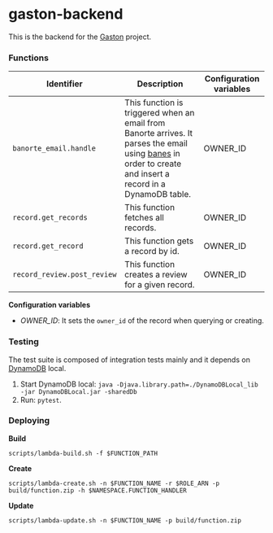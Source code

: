 # gaston-backend

This is the backend for the [Gaston](https://github.com/ramomar/gaston) project.

### Functions

| Identifier | Description | Configuration variables |
|----------------------------------------------------|--------------------|---------------|
| `banorte_email.handle` | This function is triggered when an email from Banorte arrives. It parses the email using [banes](https://github.com/ramomar/banes) in order to create and insert a record in a DynamoDB table.| OWNER_ID |
| `record.get_records` | This function fetches all records. | OWNER_ID |
| `record.get_record` | This function gets a record by id. | OWNER_ID |
| `record_review.post_review` | This function creates a review for a given record. | OWNER_ID |

**Configuration variables**

- _OWNER_ID_: It sets the `owner_id` of the record when querying or creating.

### Testing

The test suite is composed of integration tests mainly and it depends on [DynamoDB](https://docs.aws.amazon.com/amazondynamodb/latest/developerguide/DynamoDBLocal.html) local.

1. Start DynamoDB local:
`java -Djava.library.path=./DynamoDBLocal_lib -jar DynamoDBLocal.jar -sharedDb`
2. Run: `pytest`.

### Deploying

**Build**

`scripts/lambda-build.sh -f $FUNCTION_PATH`

**Create**

`scripts/lambda-create.sh -n $FUNCTION_NAME -r $ROLE_ARN -p build/function.zip -h $NAMESPACE.FUNCTION_HANDLER`

**Update**

`scripts/lambda-update.sh -n $FUNCTION_NAME -p build/function.zip`